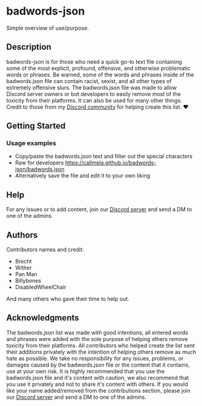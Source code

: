 # badwords-json

Simple overview of use/purpose.

## Description

 badwords-json is for those who need a quick go-to text file containing some of the most explicit, profound, offensive, and otherwise problematic words or phrases.
 Be warned, some of the words and phrases inside of the badwords.json file can contain racist, sexist, and all other types of extremely offensive slurs.
 The badwords.json file was made to allow Discord server owners or bot developers to easily remove most of the toxicity from their platforms.
 It can also be used for many other things. Credit to those from my [Discord community](https://discord.gg/FhTgqtarZJ) for helping create this list. ❤

## Getting Started

### Usage examples

* Copy/paste the badwords.json text and filter out the special characters
* Raw for developers https://callmela.github.io/badwords-json/badwords.json
* Alternatively save the file and edit it to your own liking

## Help

For any issues or to add content, join our [Discord server](https://discord.gg/FhTgqtarZJ) and send a DM to one of the admins.

## Authors

Contributors names and credit:

* Brecht
* Wither
* Pan Man
* Billybones
* DisabledWheelChair

And many others who gave their time to help out.

## Acknowledgments

 The badwords.json list was made with good intentions, all entered words and phrases were added with the sole purpose of helping others remove toxicity from their platforms.
 All contributors who helped create the list sent their additions privately with the intention of helping others remove as much hate as possible.
 We take no responsibility for any issues, problems, or damages caused by the badwords.json file or the content that it contains, use at your own risk.
 It is highly recommended that you use the badwords.json file and it's content with caution, we also recommend that you use it privately and not to share it's content with others.
 If you would like your name added/removed from the contributions section, please join our [Discord server](https://discord.gg/FhTgqtarZJ) and send a DM to one of the admins.

